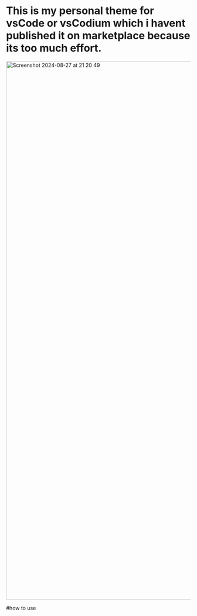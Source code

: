 

# This is my personal theme for vsCode or vsCodium which i havent published it on marketplace because its too much effort.
<img width="1470" alt="Screenshot 2024-08-27 at 21 20 49" src="https://github.com/user-attachments/assets/9ae27a63-aeed-414d-bd35-ca667b55e5e5">

#how to use
